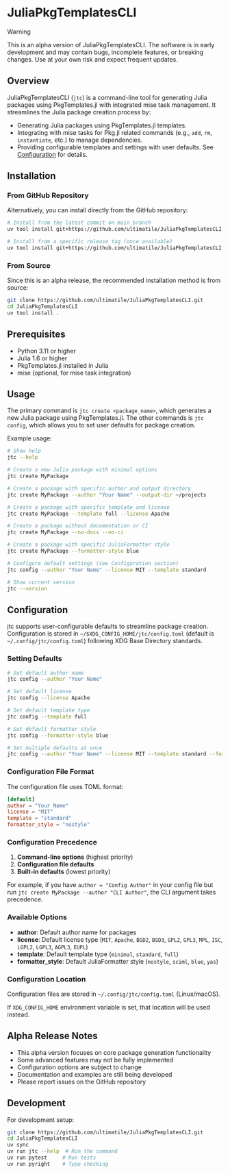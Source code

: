 # JuliaPkgTemplatesCLI

> [!WARNING]
> This is an alpha version of JuliaPkgTemplatesCLI. The software is in early development and may contain bugs, incomplete features, or breaking changes. Use at your own risk and expect frequent updates.

## Overview

JuliaPkgTemplatesCLI (`jtc`) is a command-line tool for generating Julia packages using PkgTemplates.jl with integrated mise task management. It streamlines the Julia package creation process by:

- Generating Julia packages using PkgTemplates.jl templates.
- Integrating with mise tasks for Pkg.jl related commands (e.g., `add`, `rm`, `instantiate`, etc.) to manage dependencies.
- Providing configurable templates and settings with user defaults. See [Configuration](#configuration) for details.

## Installation

### From GitHub Repository

Alternatively, you can install directly from the GitHub repository:

```bash
# Install from the latest commit on main branch
uv tool install git+https://github.com/ultimatile/JuliaPkgTemplatesCLI.git

# Install from a specific release tag (once available)
uv tool install git+https://github.com/ultimatile/JuliaPkgTemplatesCLI.git@v0.1.0
```

### From Source

Since this is an alpha release, the recommended installation method is from source:

```bash
git clone https://github.com/ultimatile/JuliaPkgTemplatesCLI.git
cd JuliaPkgTemplatesCLI
uv tool install .
```

## Prerequisites

- Python 3.11 or higher
- Julia 1.6 or higher
- PkgTemplates.jl installed in Julia
- mise (optional, for mise task integration)

## Usage

The primary command is `jtc create <package_name>`, which generates a new Julia package using PkgTemplates.jl.
The other commands is `jtc config`, which allows you to set user defaults for package creation.

Example usage:

```bash
# Show help
jtc --help

# Create a new Julia package with minimal options
jtc create MyPackage

# Create a package with specific author and output directory
jtc create MyPackage --author "Your Name" --output-dir ~/projects

# Create a package with specific template and license
jtc create MyPackage --template full --license Apache

# Create a package without documentation or CI
jtc create MyPackage --no-docs --no-ci

# Create a package with specific JuliaFormatter style
jtc create MyPackage --formatter-style blue

# Configure default settings (see Configuration section)
jtc config --author "Your Name" --license MIT --template standard

# Show current version
jtc --version
```

## Configuration

jtc supports user-configurable defaults to streamline package creation. Configuration is stored in `~/$XDG_CONFIG_HOME/jtc/config.toml` (default is `~/.config/jtc/config.toml`) following XDG Base Directory standards.

### Setting Defaults

```bash
# Set default author name
jtc config --author "Your Name"

# Set default license
jtc config --license Apache

# Set default template type
jtc config --template full

# Set default formatter style
jtc config --formatter-style blue

# Set multiple defaults at once
jtc config --author "Your Name" --license MIT --template standard --formatter-style sciml
```

### Configuration File Format

The configuration file uses TOML format:

```toml
[default]
author = "Your Name"
license = "MIT"
template = "standard"
formatter_style = "nostyle"
```

### Configuration Precedence

1. **Command-line options** (highest priority)
2. **Configuration file defaults**
3. **Built-in defaults** (lowest priority)

For example, if you have `author = "Config Author"` in your config file but run `jtc create MyPackage --author "CLI Author"`, the CLI argument takes precedence.

### Available Options

- **author**: Default author name for packages
- **license**: Default license type (`MIT`, `Apache`, `BSD2`, `BSD3`, `GPL2`, `GPL3`, `MPL`, `ISC`, `LGPL2`, `LGPL3`, `AGPL3`, `EUPL`)
- **template**: Default template type (`minimal`, `standard`, `full`)
- **formatter_style**: Default JuliaFormatter style (`nostyle`, `sciml`, `blue`, `yas`)

### Configuration Location

Configuration files are stored in `~/.config/jtc/config.toml` (Linux/macOS).

If `XDG_CONFIG_HOME` environment variable is set, that location will be used instead.

## Alpha Release Notes

- This alpha version focuses on core package generation functionality
- Some advanced features may not be fully implemented
- Configuration options are subject to change
- Documentation and examples are still being developed
- Please report issues on the GitHub repository

## Development

For development setup:

```bash
git clone https://github.com/ultimatile/JuliaPkgTemplatesCLI.git
cd JuliaPkgTemplatesCLI
uv sync
uv run jtc --help  # Run the command
uv run pytest     # Run tests
uv run pyright    # Type checking
```
